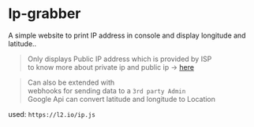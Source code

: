 # Ip-grabber
A simple website to print IP address in console and display longitude and latitude.. 

> Only displays Public IP address which is provided by ISP <br>
to know more about private ip and public ip -> [here](https://www.avast.com/c-ip-address-public-vs-private)

> Can also be extended with <br>
> webhooks for sending data to a `3rd party Admin` <br>
> Google Api can convert latitude and longitude to Location


used: `https://l2.io/ip.js`
